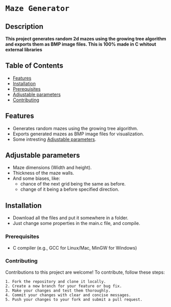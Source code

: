 # `Maze Generator`

## Description

**This project generates random 2d mazes using the growing tree algorithm and exports them as BMP image files. This is 100% made in C whitout external libraries**

## Table of Contents

- [Features](#features)
- [Installation](#installation)
- [Prerequisites](#Prerequisites)
- [Adjustable parameters](#adjustable-parameters)
- [Contributing](#Contributing)

## Features

- Generates random mazes using the growing tree algorithm.
- Exports generated mazes as BMP image files for visualization.
- Some intresting [Adjustable parameters](#Adjustable-parameters).

## Adjustable parameters

- Maze dimensions (Width and height).
- Thickness of the maze walls.
- And some biases, like:
   - chance of the next grid being the same as before.
   - change of it being a before specified direction.

## Installation
- Download all the files and put it somewhere in a folder.
- Just change some properties in the main.c file, and compile.

### Prerequisites
- C compiler (e.g., GCC for Linux/Mac, MinGW for Windows)

### Contributing

Contributions to this project are welcome! To contribute, follow these steps:

    1. Fork the repository and clone it locally.
    2. Create a new branch for your feature or bug fix.
    3. Make your changes and test them thoroughly.
    4. Commit your changes with clear and concise messages.
    5. Push your changes to your fork and submit a pull request.
